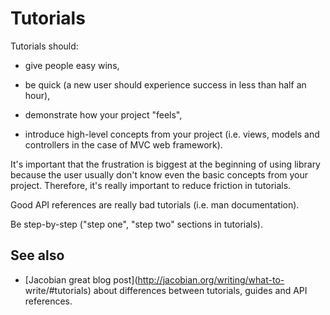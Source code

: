 Tutorials
=========

Tutorials should:

- give people easy wins,

- be quick (a new user should experience success in less than half an hour),

- demonstrate how your project "feels",

- introduce high-level concepts from your project (i.e. views, models and
  controllers in the case of MVC web framework).

It's important that the frustration is biggest at the beginning of using
library because the user usually don't know even the basic concepts from your
project. Therefore, it's really important to reduce friction in tutorials.

Good API references are really bad tutorials (i.e. man documentation).

Be step-by-step ("step one", "step two" sections in tutorials).

See also
--------

- [Jacobian great blog post](http://jacobian.org/writing/what-to-
  write/#tutorials) about differences between tutorials, guides and API
  references.